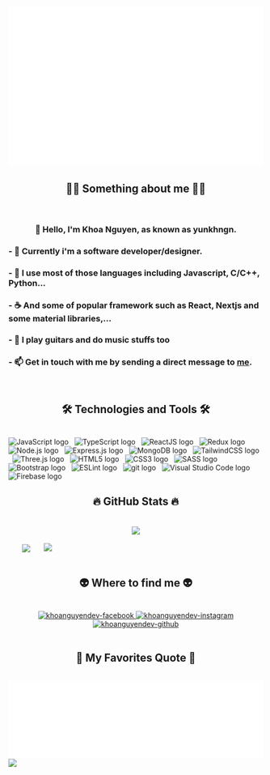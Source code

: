 <a href="#" target="_blank">
  <img src="svg/khoanguyendev.svg" width="1200" alt="khoanguyendev-official" />
</a>

<br>

<h2 align="center">🧑‍💻 Something about me 🧑‍💻</h2>
<br>
<h3 align="center">👋 Hello, I'm Khoa Nguyen, as known as yunkhngn.</h3>
<h3>- 👀 Currently i'm a software developer/designer.</h3>
<h3>- 🌱 I use most of those languages including Javascript, C/C++, Python...</h3>
<h3>- ☕ And some of popular framework such as React, Nextjs and some material libraries,...</h3>
<h3>- 🎸 I play guitars and do music stuffs too</h3>
<h3>- 📫 Get in touch with me by sending a direct message to <a href="https://m.me/yun.khngn/" target="_blank">me</a>.</h3>
<br>

<h2 align="center">🛠 Technologies and Tools 🛠</h2>
<br>
<!-- https://simpleicons.org/ --> 
<span><img src="https://img.shields.io/badge/JavaScript-282C34?logo=javascript&logoColor=F7DF1E" alt="JavaScript logo" title="JavaScript" height="25" /></span>
&nbsp;
<span><img src="https://img.shields.io/badge/TypeScript-282C34?logo=typescript&logoColor=3178C6" alt="TypeScript logo" title="TypeScript" height="25" /></span>
&nbsp;
<span><img src="https://img.shields.io/badge/ReactJS-282C34?logo=react&logoColor=61DAFB" alt="ReactJS logo" title="ReactJS" height="25" /></span>
&nbsp;
<span><img src="https://img.shields.io/badge/Redux-282C34?logo=redux&logoColor=764ABC" alt="Redux logo" title="Redux" height="25" /></span>
&nbsp;
<span><img src="https://img.shields.io/badge/Node.js-282C34?logo=node.js&logoColor=00F200" alt="Node.js logo" title="Node.js" height="25" /></span>
&nbsp;
<span><img src="https://img.shields.io/badge/Express-282C34?logo=express&logoColor=FFFFFF" alt="Express.js logo" title="Express.js" height="25" /></span>
&nbsp;
<span><img src="https://img.shields.io/badge/MongoDB-282C34?logo=mongodb&logoColor=47A248" alt="MongoDB logo" title="MongoDB" height="25" /></span>
&nbsp;
<span><img src="https://img.shields.io/badge/Tailwind%20CSS-282C34?logo=tailwind-css&logoColor=38B2AC" alt="TailwindCSS logo" title="TailwindCSS" height="25" /></span>
&nbsp;
<span><img src="https://img.shields.io/badge/Three.js-282C34?logo=three.js&logoColor=FFFFFF" alt="Three.js logo" title="Three.js" height="25" /></span>
&nbsp;
<span><img src="https://img.shields.io/badge/HTML5-282C34?logo=html5&logoColor=E34F26" alt="HTML5 logo" title="HTML5" height="25" /></span>
&nbsp;
<span><img src="https://img.shields.io/badge/CSS3-282C34?logo=css3&logoColor=1572B6" alt="CSS3 logo" title="CSS3" height="25" /></span>
&nbsp;
<span><img src="https://img.shields.io/badge/Sass-282C34?logo=sass&logoColor=CC6699" alt="SASS logo" title="SASS" height="25" /></span>
&nbsp;
<span><img src="https://img.shields.io/badge/Bootstrap-282C34?logo=bootstrap&logoColor=7952B3" alt="Bootstrap logo" title="Bootstrap" height="25" /></span>
&nbsp;
<span><img src="https://img.shields.io/badge/ESLint-282C34?logo=eslint&logoColor=4B32C3" alt="ESLint logo" title="ESLint" height="25" /></span>
&nbsp;
<span><img src="https://img.shields.io/badge/git-282C34?logo=git&logoColor=F05032" alt="git logo" title="git" height="25" /></span>
&nbsp;
<span><img src="https://img.shields.io/badge/VS%20Code-282C34?logo=visual-studio-code&logoColor=007ACC" alt="Visual Studio Code logo" title="Visual Studio Code" height="25" /></span>
&nbsp;
<span><img src="https://img.shields.io/badge/Firebase-282C34?logo=firebase&logoColor=FFCA28" alt="Firebase logo" title="Firebase" height="25" /></span>
&nbsp;

<br>
<h2 align="center">🔥 GitHub Stats 🔥</h2>
<br>
<div align=center>
  <a href="#" title="Yunkhngn">
    <img align="center" src="https://github-readme-streak-stats.herokuapp.com?user=yunkhngn&theme=react&hide_border=true&date_format=M%20j%5B%2C%20Y%5D" />
  </a>
</div>
<br>
<div align=center>
  <a href="#" title="Yunkhngn">
    <img width="315" align="center" src="https://github-readme-stats.vercel.app/api/top-langs/?username=yunkhngn&hide=c%23,powershell,Mathematica,Ruby,Objective-C,Objective-C%2b%2b,Cuda&title_color=61dafb&text_color=ffffff&icon_color=61dafb&bg_color=20232a&langs_count=8&layout=compact&border_color=61dafb&hide_border=true" />
  </a>
  <a href="#" title="Yunkhngn">
    <img align="right" width="434" src="https://github-readme-stats.vercel.app/api?username=yunkhngn&show_icons=true&theme=react&border_color=61dafb&hide_border=true" />
  </a>
</div>

<br>

<h2 align="center">👽 Where to find me 👽</h2>
<br>
<!-- https://icons8.com -->
<div align="center">
  <a href="https://facebook.com/yunkhngn" target="blank">
    <img src="https://img.icons8.com/fluency/96/000000/facebook-new.png" alt="khoanguyendev-facebook" />
  </a>
  <a href="https://instagram.com/yun.khngn_" target="blank">
    <img src="https://img.icons8.com/fluency/96/000000/instagram-new.png" alt="khoanguyendev-instagram" />
  </a>
  <!-- github -->
  <a href="https://github.com/yunkhgn" target="blank">
    <img src="https://img.icons8.com/fluency/96/000000/github.png" alt="khoanguyendev-github" />
  </a>
</div>

<br>

<h2 align="center">📑 My Favorites Quote 📑</h2>
<br>
<a href="#" target="_blank">
  <img src="svg/khoanguyendev-quotes.svg" width="846" height="150" alt="khoanguyendev-official" />
</a>

<img src="https://user-images.githubusercontent.com/44545000/168491799-abde2092-271b-4546-9a62-a1debe6cddf8.gif">
